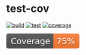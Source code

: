 # test-cov

[![build](https://github.com/mdvandamme/test-cov/actions/workflows/ci.yml/badge.svg)](https://github.com/mdvandamme/test-cov/actions/workflows/ci.yml)
[![test](https://github.com/mdvandamme/test-cov/actions/workflows/test.yml/badge.svg)](https://github.com/mdvandamme/test-cov/actions/workflows/test.yml)
[![coverage](https://github.com/mdvandamme/test-cov/actions/workflows/coverage.yml/badge.svg)](https://github.com/mdvandamme/test-cov/actions/workflows/coverage.yml)

![Coverage badge](https://raw.githubusercontent.com/py-cov-action/python-coverage-comment-action-v3-example/python-coverage-comment-action-data/badge.svg)




